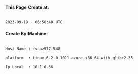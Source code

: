 
   
#### This Page Create at:

```bash

2023-09-19 - 06:58:40 UTC

```

#### Create By Machine:

```bash

Host Name : fv-az577-548

platform  : Linux-6.2.0-1011-azure-x86_64-with-glibc2.35

Ip Local  : 10.1.0.36

```

